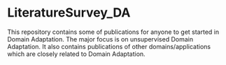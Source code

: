 # LiteratureSurvey_DA

This repository contains some of publications for anyone to get started in Domain Adaptation. The major focus is on 
unsupervised Domain Adaptation. It also contains publications of other domains/applications which are closely related to Domain Adaptation.
